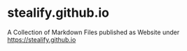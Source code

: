 # stealify.github.io
A Collection of Markdown Files published as Website under https://stealify.github.io
